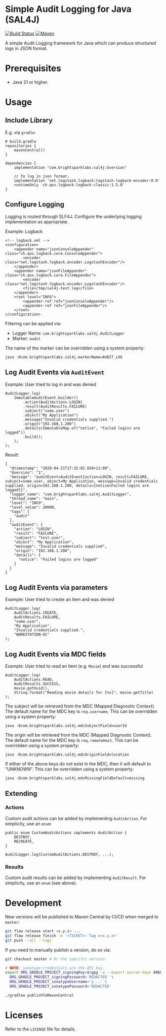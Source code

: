 # Simple Audit Logging for Java (SAL4J)

[![Build Status](https://github.com/brightsparklabs/sal4j/actions/workflows/java.yml/badge.svg)](https://github.com/brightsparklabs/sal4j/actions/workflows/java.yml)
[![Maven](https://img.shields.io/maven-central/v/com.brightsparklabs/sal4j)](https://search.maven.org/artifact/com.brightsparklabs/sal4j)

A simple Audit Logging framework for Java which can produce structured logs in JSON format.

# Prerequisites

- Java 21 or higher.

# Usage

## Include Library

E.g. via `gradle`:

    # build.gradle
    repositories {
        mavenCentral()
    }

    dependencies {
        implementation "com.brightsparklabs:sal4j:$version"
        
        // To log in json format.
        implementation 'net.logstash.logback:logstash-logback-encoder:8.0'
        runtimeOnly 'ch.qos.logback:logback-classic:1.5.8'
    }

## Configure Logging

Logging is routed through SLF4J. Configure the underlying logging implementation as appropriate.

Example: Logback

    <!-- logback.xml -->
    <configuration>
        <appender name="jsonConsoleAppender" class="ch.qos.logback.core.ConsoleAppender">
            <encoder class="net.logstash.logback.encoder.LogstashEncoder"/>
        </appender>
        <appender name="jsonFileAppender" class="ch.qos.logback.core.FileAppender">
            <encoder class="net.logstash.logback.encoder.LogstashEncoder"/>
            <file>/tmp/sal4j-test.log</file>
        </appender>
        <root level="INFO">
            <appender-ref ref="jsonConsoleAppender"/>
            <appender-ref ref="jsonFileAppender"/>
        </root>
    </configuration>

Filtering can be applied via:

- Logger Name: `com.brightsparklabs.sal4j.AuditLogger`
- Marker: `audit`

The name of the marker can be overridden using a system property:

    java -Dcom.brightsparklabs.sal4j.markerName=AUDIT_LOG

## Log Audit Events via `AuditEvent`

Example: User tried to log in and was denied

    AuditLogger.log(
        ImmutableAuditEvent.builder()
            .action(AuditActions.LOGIN)
            .result(AuditResults.FAILURE)
            .subject("some.user")
            .object("My Application")
            .message("Invalid credentials supplied.")
            .origin("192.168.1.200")
            .details(ImmutableMap.of("notice", "Failed logins are logged"))
            .build();
        );
    );

Result:

    {
      "@timestamp": "2020-04-21T17:32:02.650+12:00",
      "@version": "1",
      "message": "auditEvent=AuditEvent{action=LOGIN, result=FAILURE, subject=some.user, object=My Application, message=Invalid credentials supplied, origin=192.168.1.200, details={notice=Failed logins are logged}}",
      "logger_name": "com.brightsparklabs.sal4j.AuditLogger",
      "thread_name": "main",
      "level": "INFO",
      "level_value": 20000,
      "tags": [
        "audit"
      ],
      "auditEvent": {
        "action": "LOGIN",
        "result": "FAILURE",
        "subject": "test.user",
        "object": "My Application",
        "message": "Invalid credentials supplied",
        "origin": "192.168.1.200",
        "details": {
          "notice": "Failed logins are logged"
        }
      }
    }

## Log Audit Events via parameters

Example: User tried to create an item and was denied

    AuditLogger.log(
        AuditActions.CREATE,
        AuditResults.FAILURE,
        "some.user",
        "My Application",
        "Invalid credentials supplied.",
        "WORKSTATION-01"
    );

## Log Audit Events via MDC fields

Example: User tried to read an item (e.g. `Movie`) and was successful

    AuditLogger.log(
        AuditActions.READ,
        AuditResults.SUCCESS,
        movie.getUuid(),
        String.format("Reading movie details for [%s]", movie.getTitle)
    );

The subject will be retrieved from the MDC (Mapped Diagnostic Context). The default name for the
MDC key is `req.username`. This can be overridden using a system property:

    java -Dcom.brightsparklabs.sal4j.mdcSubjectField=userId

The origin will be retrieved from the MDC (Mapped Diagnostic Context). The default name for the
MDC key is `req.remoteHost`. This can be overridden using a system property:

    java -Dcom.brightsparklabs.sal4j.mdcOriginField=location

If either of the above keys do not exist in the MDC, then it will default to "UNKNOWN". This can
 be overridden using a system property:

    java -Dcom.brightsparklabs.sal4j.mdcMissingFieldDefault=missing

## Extending

### Actions
Custom audit actions can be added by implementing `AuditAction`. For simplicity, use an `enum`:

    public enum CustomAuditActions implements AuditAction {
        DESTROY,
        RECREATE,
    }
    
    AuditLogger.log(CustomAuditActions.DESTROY, ...);

### Results

Custom audit results can be added by implementing `AuditResult`. For simplicity, use an `enum`
(see above).

# Development

New versions will be published to Maven Central by CI/CD when merged to `master`:

```bash
git flow release start <x.y.z> ...
git flow release finish -m '<TICKET>: Tag v<x.y.z>'
git push --all --tags
```

If you need to manually publish a version, do so via:

```bash
git checkout master # Or the specific version.

# NOTE: sonatype credentials are the API key.
export ORG_GRADLE_PROJECT_signingKey=$(gpg -a --export-secret-keys A068...) \
  ORG_GRADLE_PROJECT_signingPassword='REDACTED' \
  ORG_GRADLE_PROJECT_sonatypeUsername='y...' \
  ORG_GRADLE_PROJECT_sonatypePassword='REDACTED'

./gradlew publishToMavenCentral
```

# Licenses

Refer to the `LICENSE` file for details.
